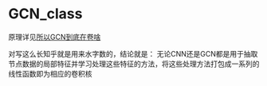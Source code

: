# GCN_class

原理详见[所以GCN到底在卷啥](https://zhuanlan.zhihu.com/p/257882650) 

对写这么长知乎就是用来水字数的，结论就是：
无论CNN还是GCN都是用于抽取节点数据的局部特征并学习处理这些特征的方法，将这些处理方法打包成一系列的线性函数即为相应的卷积核
